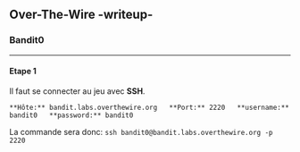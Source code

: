 ## Over-The-Wire -writeup-
### Bandit0

---
#### Etape 1

Il faut se connecter au jeu avec **SSH**.

`**Hôte:** bandit.labs.overthewire.org  
**Port:** 2220  
**username:** bandit0  
**password:** bandit0
`

La commande sera donc: `ssh bandit0@bandit.labs.overthewire.org -p 2220`
